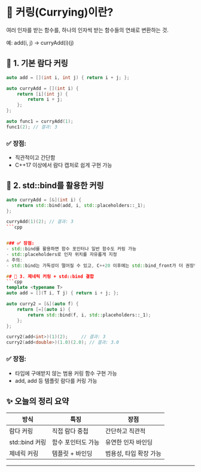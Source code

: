 # 🧠 커링(Currying)이란?
여러 인자를 받는 함수를, 하나의 인자씩 받는 함수들의 연쇄로 변환하는 것.

예: add(i, j) → curryAdd(i)(j)

## 🧩 1. 기본 람다 커링
```cpp
auto add = [](int i, int j) { return i + j; };

auto curryAdd = [](int i) {
    return [i](int j) {
        return i + j;
    };
};

auto func1 = curryAdd(1);
func1(2); // 결과: 3
```

### ✅ 장점:
- 직관적이고 간단함
- C++17 이상에서 람다 캡처로 쉽게 구현 가능

## 🔧 2. std::bind를 활용한 커링
```cpp
auto curryAdd = [&](int i) {
    return std::bind(add, i, std::placeholders::_1);
};

curryAdd(1)(2); // 결과: 3
```cpp


### ✅ 장점:
- std::bind를 활용하면 함수 포인터나 일반 함수도 커링 가능
- std::placeholders로 인자 위치를 자유롭게 지정
⚠️ 주의:
- std::bind는 가독성이 떨어질 수 있고, C++20 이후에는 std::bind_front가 더 권장됨

## 🧬 3. 제네릭 커링 + std::bind 결합
```cpp
template <typename T>
auto add = [](T i, T j) { return i + j; };

auto curry2 = [&](auto f) {
    return [=](auto i) {
        return std::bind(f, i, std::placeholders::_1);
    };
};

curry2(add<int>)(1)(2);     // 결과: 3  
curry2(add<double>)(1.0)(2.0); // 결과: 3.0
```


### ✅ 장점:
- 타입에 구애받지 않는 범용 커링 함수 구현 가능
- add<int>, add<double> 등 템플릿 람다를 커링 가능

## ✨ 오늘의 정리 요약
| 방식 | 특징 | 장점 |
|------|-----|------| 
| 람다 커링 | 직접 람다 중첩 | 간단하고 직관적 | 
| std::bind 커링 | 함수 포인터도 가능 | 유연한 인자 바인딩 | 
| 제네릭 커링 | 템플릿 + 바인딩 | 범용성, 타입 확장 가능 | 

----



